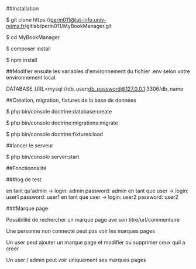 ##Installation

\$ git clone https://perin011@iut-info.univ-reims.fr/gitlab/perin011/MyBookManager.git

\$ cd MyBookManager

\$ composer install

\$ npm install

##Modifier ensuite les variables d'environnement du fichier .env selon votre environnement local.

DATABASE_URL=mysql://db_user:db_password@127.0.0.1:3306/db_name

##Création, migration, fixtures de la base de données

\$ php bin/console doctrine:database:create

\$ php bin/console doctrine:migrations:migrate

\$ php bin/console doctrine:fixtures:load

##lancer le serveur

\$ php bin/console server:start

##Fonctionnalité

###log de test

en tant qu'admin -> login: admin password: admin
en tant que user -> login: user1 password: user1
en tant que user -> login: user2 password: user2

###Marque page

Possibilité de rechercher un marque page ave son titre/url/commentaire

Une personne non connecté peut pas voir les marques pages

Un user peut ajouter un marque page et modifier ou supprimer ceux quil a creer

Un user / admin peut voir uniquement ses marques pages
